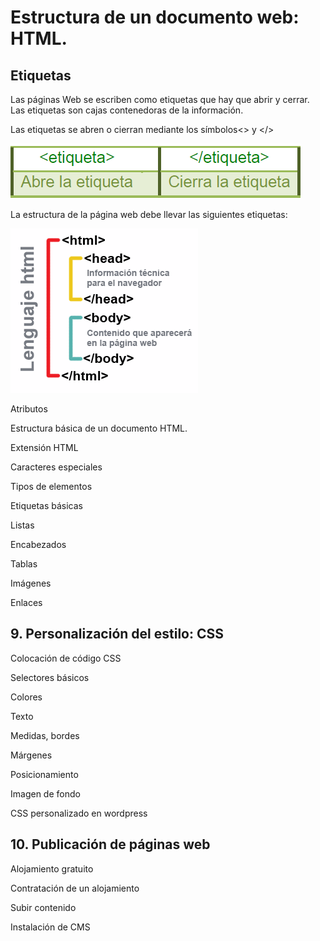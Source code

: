 # Estructura de un documento web: HTML.

## Etiquetas

Las páginas Web se escriben como etiquetas que hay que abrir y cerrar. Las etiquetas son cajas contenedoras de la información.

Las etiquetas se abren o cierran mediante los símbolos<> y </>

![imagen](img/2019-09-16-08-24-08.png)

La estructura de la página web debe llevar las siguientes etiquetas:

![imagen](img/2019-09-16-08-23-39.png)

Atributos

Estructura básica de un documento HTML.

Extensión HTML

Caracteres especiales

Tipos de elementos

Etiquetas básicas

Listas

Encabezados

Tablas

Imágenes

Enlaces

## 9. Personalización del estilo: CSS

Colocación de código CSS

Selectores básicos

Colores

Texto

Medidas, bordes

Márgenes

Posicionamiento

Imagen de fondo

CSS personalizado en wordpress

## 10. Publicación de páginas web

Alojamiento gratuito

Contratación de un alojamiento

Subir contenido

Instalación de CMS
